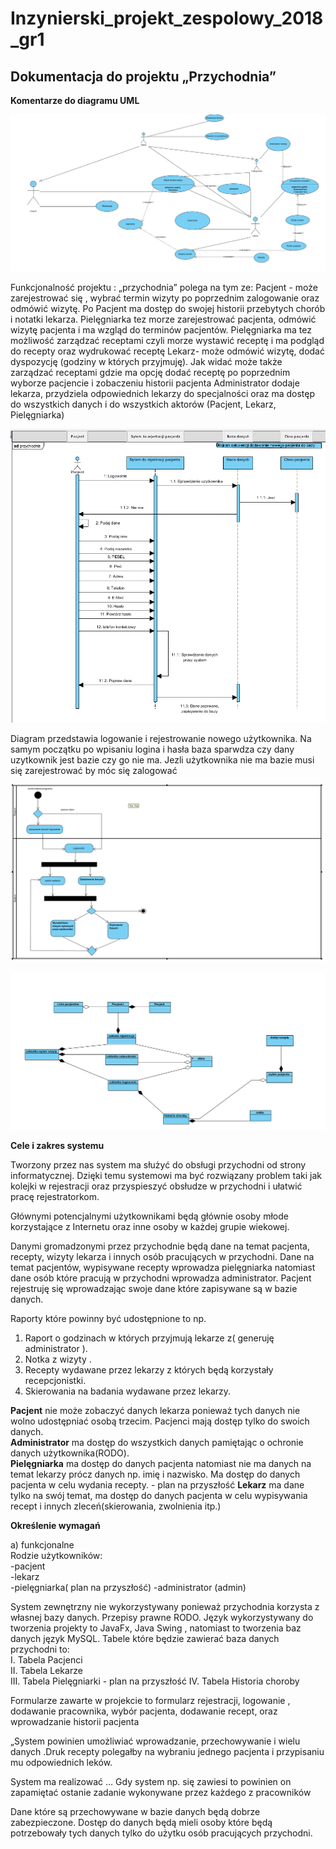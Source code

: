 # Inzynierski_projekt_zespolowy_2018_gr1
## Dokumentacja do projektu „Przychodnia”
**Komentarze do diagramu UML**

![diagram przypadkow uzycia](https://github.com/mjochab/Inzynierski_projekt_zespolowy_2018_gr1/blob/master/imgdocumentacja/diagramprzypadkowuzycia.png)

Funkcjonalność  projektu : „przychodnia” polega na tym ze:
Pacjent - może zarejestrować się , wybrać termin wizyty po poprzednim zalogowanie oraz odmówić wizytę. Po Pacjent ma dostęp do swojej historii przebytych chorób i notatki lekarza. 
Pielęgniarka tez morze zarejestrować pacjenta, odmówić wizytę pacjenta i ma wzgląd do terminów pacjentów. Pielęgniarka ma tez możliwość zarządzać receptami czyli morze wystawić receptę i ma podgląd do recepty oraz wydrukować receptę
Lekarz- może odmówić wizytę, dodać dyspozycję (godziny w których przyjmuję). Jak widać może także zarządzać receptami gdzie ma opcję dodać receptę po poprzednim wyborze pacjencie i zobaczeniu historii pacjenta 
Administrator dodaje lekarza, przydziela odpowiednich lekarzy do specjalności oraz ma dostęp do wszystkich danych i do wszystkich aktorów (Pacjent, Lekarz, Pielęgniarka)

![diagram sekwencji](https://github.com/mjochab/Inzynierski_projekt_zespolowy_2018_gr1/blob/master/imgdocumentacja/diagramsekwencji.png)

Diagram przedstawia logowanie i rejestrowanie nowego użytkownika. Na samym początku po wpisaniu logina i hasła baza sparwdza czy dany uzytkownik jest bazie czy go nie ma. Jezli użytkownika nie ma bazie musi się zarejestrować by móc się zalogować 

![diagram aktywnosci](https://github.com/mjochab/Inzynierski_projekt_zespolowy_2018_gr1/blob/master/imgdocumentacja/diagramaktywnosci.png)

![diagram klas](https://github.com/mjochab/Inzynierski_projekt_zespolowy_2018_gr1/blob/master/imgdocumentacja/diagramklas.png)

 **Cele i zakres systemu**

Tworzony przez nas system ma służyć do obsługi przychodni od strony informatycznej. Dzięki temu systemowi ma być rozwiązany problem taki jak kolejki w rejestracji oraz przyspieszyć obsłudze w przychodni i ułatwić pracę rejestratorkom. 

Głównymi potencjalnymi użytkownikami  będą głównie osoby młode korzystające z Internetu oraz inne osoby w każdej grupie wiekowej.

Danymi gromadzonymi przez przychodnie będą dane na temat pacjenta, recepty, wizyty lekarza i innych osób pracujących w przychodni. Dane na temat pacjentów, wypisywane recepty  wprowadza pielęgniarka natomiast dane osób które pracują w przychodni  wprowadza administrator.  Pacjent rejestruję się wprowadzając swoje dane które zapisywane są w bazie danych. 

Raporty które powinny być udostępnione to np.     
1. Raport o godzinach w których przyjmują lekarze  z( generuję administrator ).       
2. Notka z wizyty .    
3. Recepty wydawane przez lekarzy z których będą korzystały recepcjonistki.    
4. Skierowania na badania wydawane przez lekarzy.

**Pacjent** nie może zobaczyć danych lekarza ponieważ tych danych nie wolno udostępniać osobą trzecim. Pacjenci mają dostęp tylko do swoich danych.    
**Administrator** ma dostęp do wszystkich danych pamiętając o ochronie danych użytkownika(RODO).    
**Pielęgniarka** ma dostęp do danych pacjenta natomiast nie ma danych na temat lekarzy prócz danych np. imię i nazwisko. Ma dostęp do danych pacjenta w celu wydania recepty.    - plan na przyszłość
**Lekarz** ma dane tylko na swój temat, ma dostęp do danych pacjenta w celu wypisywania recept i innych zleceń(skierowania, zwolnienia itp.)

**Określenie wymagań**    

a) funkcjonalne  
Rodzie użytkowników:    
-pacjent    
-lekarz    
-pielęgniarka( plan na przyszłość)
-administrator (admin)

System zewnętrzny nie wykorzystywany ponieważ przychodnia korzysta z własnej bazy danych. Przepisy prawne RODO.
Język wykorzystywany do tworzenia projekty to JavaFx, Java Swing , natomiast to tworzenia baz danych język MySQL.  Tabele które będzie zawierać baza danych przychodni to:    
I.	Tabela Pacjenci    
II.	Tabela Lekarze    
III.	Tabela Pielęgniarki    - plan na przyszłość
IV.	Tabela Historia choroby

Formularze zawarte w projekcie to formularz rejestracji, logowanie , dodawanie pracownika, wybór pacjenta, dodawanie recept, oraz wprowadzanie historii pacjenta

„System powinien umożliwiać wprowadzanie, przechowywanie i wielu danych .Druk recepty  polegałby na wybraniu jednego pacjenta i przypisaniu mu odpowiednich leków. 


System ma realizować …
Gdy system np. się zawiesi to powinien on zapamiętać ostanie zadanie wykonywane przez każdego z pracowników

Dane które są przechowywane w bazie danych będą dobrze zabezpieczone. Dostęp do danych będą mieli osoby które będą potrzebowały tych danych tylko do użytku osób pracujących przychodni.


